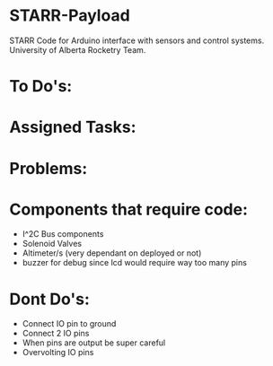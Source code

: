 # STARR-Payload
STARR Code for Arduino interface with sensors and control systems. University of Alberta Rocketry Team.

# To Do's:




# Assigned Tasks:




# Problems:




# Components that require code:

- I^2C Bus components
- Solenoid Valves
- Altimeter/s (very dependant on deployed or not)
- buzzer for debug since lcd would require way too many pins


# Dont Do's:

- Connect IO pin to ground
- Connect 2 IO pins
- When pins are output be super careful 
- Overvolting IO pins
